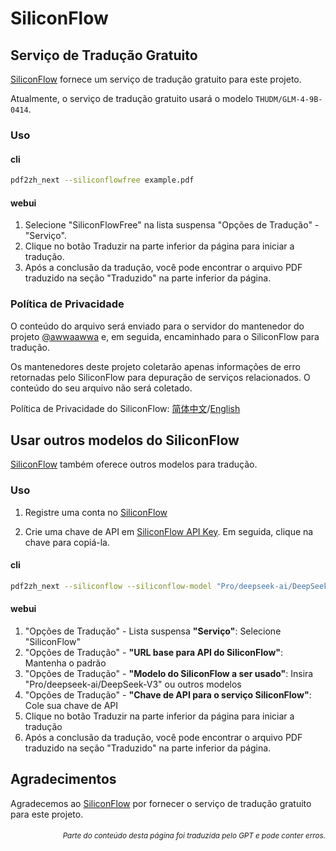 # SiliconFlow

## Serviço de Tradução Gratuito

[SiliconFlow](https://siliconflow.cn) fornece um serviço de tradução gratuito para este projeto.

Atualmente, o serviço de tradução gratuito usará o modelo `THUDM/GLM-4-9B-0414`.

### Uso

#### cli

```bash
pdf2zh_next --siliconflowfree example.pdf 
```

#### webui

1. Selecione "SiliconFlowFree" na lista suspensa "Opções de Tradução" - "Serviço".
2. Clique no botão Traduzir na parte inferior da página para iniciar a tradução.
3. Após a conclusão da tradução, você pode encontrar o arquivo PDF traduzido na seção "Traduzido" na parte inferior da página.


### Política de Privacidade

O conteúdo do arquivo será enviado para o servidor do mantenedor do projeto [@awwaawwa](https://github.com/awwaawwa) e, em seguida, encaminhado para o SiliconFlow para tradução.

Os mantenedores deste projeto coletarão apenas informações de erro retornadas pelo SiliconFlow para depuração de serviços relacionados. O conteúdo do seu arquivo não será coletado.

Política de Privacidade do SiliconFlow: [简体中文](https://docs.siliconflow.cn/cn/legals/privacy-policy)/[English](https://docs.siliconflow.cn/en/legals/privacy-policy)



## Usar outros modelos do SiliconFlow

[SiliconFlow](https://siliconflow.cn) também oferece outros modelos para tradução.

### Uso

1. Registre uma conta no [SiliconFlow](https://siliconflow.cn)

2. Crie uma chave de API em [SiliconFlow API Key](https://cloud.siliconflow.cn/me/account/ak). Em seguida, clique na chave para copiá-la.

#### cli

```bash
pdf2zh_next --siliconflow --siliconflow-model "Pro/deepseek-ai/DeepSeek-V3" --siliconflow-api-key <your-api-key> example.pdf
```

#### webui

1. "Opções de Tradução" - Lista suspensa **"Serviço"**: Selecione "SiliconFlow"
2. "Opções de Tradução" - **"URL base para API do SiliconFlow"**: Mantenha o padrão
3. "Opções de Tradução" - **"Modelo do SiliconFlow a ser usado"**: Insira "Pro/deepseek-ai/DeepSeek-V3" ou outros modelos
4. "Opções de Tradução" - **"Chave de API para o serviço SiliconFlow"**: Cole sua chave de API
5. Clique no botão Traduzir na parte inferior da página para iniciar a tradução
6. Após a conclusão da tradução, você pode encontrar o arquivo PDF traduzido na seção "Traduzido" na parte inferior da página.


## Agradecimentos

Agradecemos ao [SiliconFlow](https://siliconflow.cn) por fornecer o serviço de tradução gratuito para este projeto.

<div align="right"> 
<h6><small>Parte do conteúdo desta página foi traduzida pelo GPT e pode conter erros.</small></h6>